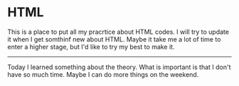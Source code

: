 # HTML

This is a place to put all my pracrtice about HTML codes. I will try to update it when I get somthinf new about HTML. Maybe it take me a lot of time to enter a higher stage, but I'd like to try my best to make it.

<hr />
Today I learned something about the theory. What is important is that I don't have so much time. Maybe I can do more things on the weekend.
